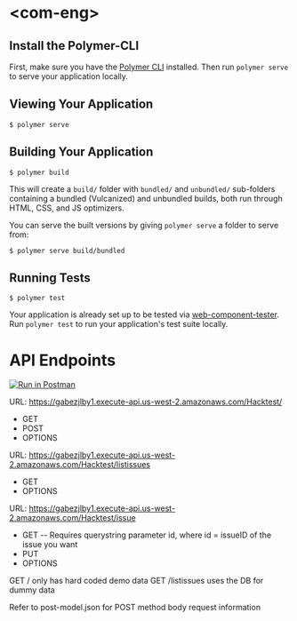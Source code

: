 # \<com-eng\>



## Install the Polymer-CLI

First, make sure you have the [Polymer CLI](https://www.npmjs.com/package/polymer-cli) installed. Then run `polymer serve` to serve your application locally.

## Viewing Your Application

```
$ polymer serve
```

## Building Your Application

```
$ polymer build
```

This will create a `build/` folder with `bundled/` and `unbundled/` sub-folders
containing a bundled (Vulcanized) and unbundled builds, both run through HTML,
CSS, and JS optimizers.

You can serve the built versions by giving `polymer serve` a folder to serve
from:

```
$ polymer serve build/bundled
```

## Running Tests

```
$ polymer test
```

Your application is already set up to be tested via [web-component-tester](https://github.com/Polymer/web-component-tester). Run `polymer test` to run your application's test suite locally.

# API Endpoints
[![Run in Postman](https://run.pstmn.io/button.svg)](https://app.getpostman.com/run-collection/feb2dd72775b126c547f)

URL: https://gabezjlby1.execute-api.us-west-2.amazonaws.com/Hacktest/
- GET
- POST
- OPTIONS

URL: https://gabezjlby1.execute-api.us-west-2.amazonaws.com/Hacktest/listissues
- GET
- OPTIONS

URL: https://gabezjlby1.execute-api.us-west-2.amazonaws.com/Hacktest/issue
- GET 
-- Requires querystring parameter id, where id = issueID of the issue you want
- PUT
- OPTIONS

GET / only has hard coded demo data GET /listissues uses the DB for dummy data

Refer to post-model.json for POST method body request information